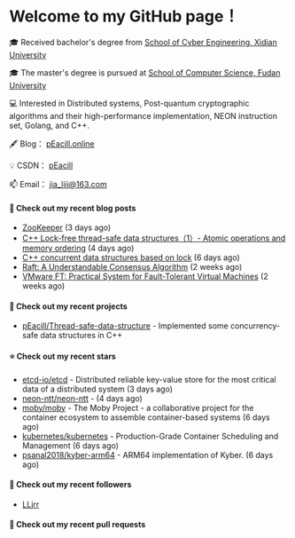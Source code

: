 # Welcome to my GitHub page！

🎓 Received bachelor's degree from [School of Cyber Engineering, Xidian University](https://ce.xidian.edu.cn/)

🎓 The master's degree is pursued at [School of Computer Science, Fudan University](https://cs.fudan.edu.cn/)

💻 Interested in Distributed systems, Post-quantum cryptographic algorithms and their high-performance implementation, NEON instruction set, Golang, and C++.

🖋 Blog： [pEacill.online](https://peacill.online/)

💡 CSDN： [pEacill](https://blog.csdn.net/m0_54047527?spm=1000.2115.3001.5343)

📫 Email： [jia_liii@163.com](mailto:jia_liii@163.com)

#### 📜 Check out my recent blog posts

- [ZooKeeper](https://peacill.online/post/7340.html) (3 days ago)
- [C&#43;&#43; Lock-free thread-safe data structures（1）- Atomic operations and memory ordering](https://peacill.online/post/303.html) (4 days ago)
- [C&#43;&#43; concurrent data structures based on lock](https://peacill.online/post/20527.html) (6 days ago)
- [Raft: A Understandable Consensus Algorithm](https://peacill.online/post/9989.html) (2 weeks ago)
- [VMware FT: Practical System for Fault-Tolerant Virtual Machines](https://peacill.online/post/42123.html) (2 weeks ago)

#### 🌱 Check out my recent projects

- [pEacill/Thread-safe-data-structure](https://github.com/pEacill/Thread-safe-data-structure) - Implemented some concurrency-safe data structures in C&#43;&#43;

#### ⭐ Check out my recent stars

- [etcd-io/etcd](https://github.com/etcd-io/etcd) - Distributed reliable key-value store for the most critical data of a distributed system (3 days ago)
- [neon-ntt/neon-ntt](https://github.com/neon-ntt/neon-ntt) -  (4 days ago)
- [moby/moby](https://github.com/moby/moby) - The Moby Project - a collaborative project for the container ecosystem to assemble container-based systems (6 days ago)
- [kubernetes/kubernetes](https://github.com/kubernetes/kubernetes) - Production-Grade Container Scheduling and Management (6 days ago)
- [psanal2018/kyber-arm64](https://github.com/psanal2018/kyber-arm64) - ARM64 implementation of Kyber. (6 days ago)

#### 👯 Check out my recent followers

- [LLjrr](https://github.com/LLjrr)

#### 🔨 Check out my recent pull requests

